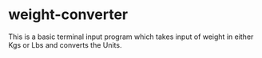 # weight-converter



This is a basic terminal input program which takes input of weight in either Kgs or Lbs and converts the Units.
